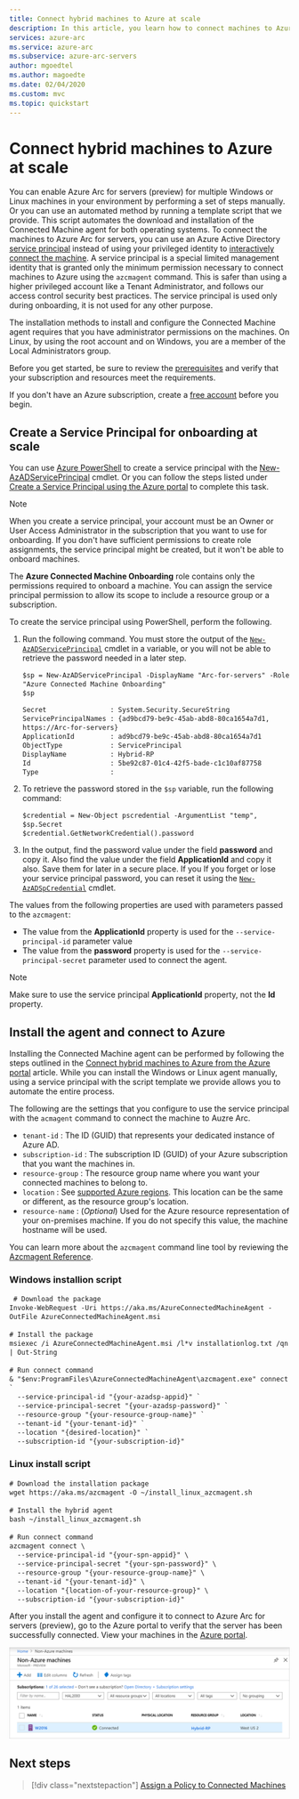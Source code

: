 ```yaml
---
title: Connect hybrid machines to Azure at scale
description: In this article, you learn how to connect machines to Azure using Azure Arc for servers (preview) using a service principal.
services: azure-arc
ms.service: azure-arc
ms.subservice: azure-arc-servers
author: mgoedtel
ms.author: magoedte
ms.date: 02/04/2020
ms.custom: mvc
ms.topic: quickstart
---
```

# Connect hybrid machines to Azure at scale

You can enable Azure Arc for servers (preview) for multiple Windows or Linux machines in your environment by performing a set of steps manually. Or you can use an automated method by running a template script that we provide. This script automates the download and installation of the Connected Machine agent for both operating systems. To connect the machines to Azure Arc for servers, you can use an Azure Active Directory [service principal](../../active-directory/develop/app-objects-and-service-principals.md) instead of using your privileged identity to [interactively connect the machine](quickstart-onboard-portal.md). A service principal is a special limited management identity that is granted only the minimum permission necessary to connect machines to Azure using the `azcmagent` command. This is safer than using a higher privileged account like a Tenant Administrator, and follows our access control security best practices. The service principal is used only during onboarding, it is not used for any other purpose.  

The installation methods to install and configure the Connected Machine agent requires that you have administrator permissions on the machines. On Linux, by using the root account and on Windows, you are a member of the Local Administrators group.

Before you get started, be sure to review the [prerequisites](overview.md#prerequisites) and verify that your subscription and resources meet the requirements.

If you don't have an Azure subscription, create a [free account](https://azure.microsoft.com/free/?WT.mc_id=A261C142F) before you begin.

## Create a Service Principal for onboarding at scale

You can use [Azure PowerShell](/powershell/azure/install-az-ps) to create a service principal with the [New-AzADServicePrincipal](/powershell/module/Az.Resources/New-AzADServicePrincipal) cmdlet. Or you can follow the steps listed under [Create a Service Principal using the Azure portal](../../active-directory/develop/howto-create-service-principal-portal.md) to complete this task.

> [!NOTE]
> When you create a service principal, your account must be an Owner or User Access Administrator in the subscription that you want to use for onboarding. If you don't have sufficient permissions to create role assignments, the service principal might be created, but it won't be able to onboard machines.
>

The **Azure Connected Machine Onboarding** role contains only the permissions required to onboard a machine. You can assign the service principal permission to allow its scope to include a resource group or a subscription. 

To create the service principal using PowerShell, perform the following.

1. Run the following command. You must store the output of the [`New-AzADServicePrincipal`](/powershell/module/az.resources/new-azadserviceprincipal) cmdlet in a variable, or you will not be able to retrieve the password needed in a later step.

    ```azurepowershell-interactive
    $sp = New-AzADServicePrincipal -DisplayName "Arc-for-servers" -Role "Azure Connected Machine Onboarding"
    $sp
    ```

    ```output
    Secret                : System.Security.SecureString
    ServicePrincipalNames : {ad9bcd79-be9c-45ab-abd8-80ca1654a7d1, https://Arc-for-servers}
    ApplicationId         : ad9bcd79-be9c-45ab-abd8-80ca1654a7d1
    ObjectType            : ServicePrincipal
    DisplayName           : Hybrid-RP
    Id                    : 5be92c87-01c4-42f5-bade-c1c10af87758
    Type                  :
    ```

2. To retrieve the password stored in the `$sp` variable, run the following command:

    ```azurepowershell-interactive
    $credential = New-Object pscredential -ArgumentList "temp", $sp.Secret
    $credential.GetNetworkCredential().password
    ```

3. In the output, find the password value under the field **password** and copy it. Also find the value under the field **ApplicationId** and copy it also. Save them for later in a secure place. If you If you forget or lose your service principal password, you can reset it using the [`New-AzADSpCredential`](/powershell/module/azurerm.resources/new-azurermadspcredential) cmdlet.

The values from the following properties are used with parameters passed to the `azcmagent`:

* The value from the **ApplicationId** property is used for the `--service-principal-id` parameter value
* The value from the **password** property is used for the  `--service-principal-secret` parameter used to connect the agent.

> [!NOTE]
> Make sure to use the service principal **ApplicationId** property, not the **Id** property.
>

## Install the agent and connect to Azure

Installing the Connected Machine agent can be performed by following the steps outlined in the [Connect hybrid machines to Azure from the Azure portal](quickstart-onboard-portal.md) article. While you can install the Windows or Linux agent manually, using a service principal with the script template we provide allows you to automate the entire process.

The following are the settings that you configure to use the service principal with the `acmagent` command to connect the machine to Auzre Arc.

* `tenant-id` : The ID (GUID) that represents your dedicated instance of Azure AD.
* `subscription-id` : The subscription ID (GUID) of your Azure subscription that you want the machines in.
* `resource-group` : The resource group name where you want your connected machines to belong to.
* `location` : See [supported Azure regions](overview.md#supported-regions). This location can be the same or different, as the resource group's location.
* `resource-name` :  (*Optional*) Used for the Azure resource representation of your on-premises machine. If you do not specify this value, the machine hostname will be used.

You can learn more about the `azcmagent` command line tool by reviewing the [Azcmagent Reference](azcmagent-reference.md).

### Windows installion script

```
 # Download the package
Invoke-WebRequest -Uri https://aka.ms/AzureConnectedMachineAgent -OutFile AzureConnectedMachineAgent.msi

# Install the package
msiexec /i AzureConnectedMachineAgent.msi /l*v installationlog.txt /qn | Out-String

# Run connect command
& "$env:ProgramFiles\AzureConnectedMachineAgent\azcmagent.exe" connect `
  --service-principal-id "{your-azadsp-appid}" `
  --service-principal-secret "{your-azadsp-password}" `
  --resource-group "{your-resource-group-name}" `
  --tenant-id "{your-tenant-id}" `
  --location "{desired-location}" `
  --subscription-id "{your-subscription-id}"
```

### Linux install script

```
# Download the installation package
wget https://aka.ms/azcmagent -O ~/install_linux_azcmagent.sh

# Install the hybrid agent
bash ~/install_linux_azcmagent.sh

# Run connect command
azcmagent connect \
  --service-principal-id "{your-spn-appid}" \
  --service-principal-secret "{your-spn-password}" \
  --resource-group "{your-resource-group-name}" \
  --tenant-id "{your-tenant-id}" \
  --location "{location-of-your-resource-group}" \
  --subscription-id "{your-subscription-id}"
```


After you install the agent and configure it to connect to Azure Arc for servers (preview), go to the Azure portal to verify that the server has been successfully connected. View your machines in the [Azure portal](https://aka.ms/hybridmachineportal).

![A successful server connection](./media/quickstart-onboard/arc-for-servers-successful-onboard.png)

## Next steps

> [!div class="nextstepaction"]
> [Assign a Policy to Connected Machines](../../governance/policy/assign-policy-portal.md)
